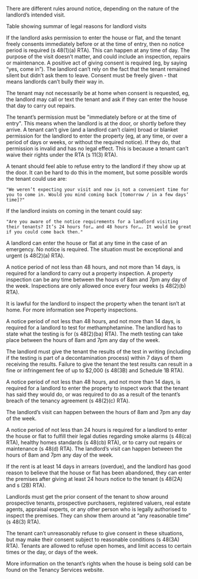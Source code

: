 

There are different rules around notice, depending on the nature of the landlord’s intended visit.

Table showing summar of legal reasons for landlord visits

If the landlord asks permission to enter the house or flat, and the tenant freely consents immediately before or at the time of entry, then no notice period is required (s 48(1)(a) RTA). This can happen at any time of day. The purpose of the visit doesn’t matter, and could include an inspection, repairs or maintenance.
A positive act of giving consent is required (eg, by saying “yes, come in”). The landlord can’t rely on the fact that the tenant remained silent but didn’t ask them to leave. Consent must be freely given - that means landlords can’t bully their way in.

The tenant may not necessarily be at home when consent is requested, eg, the landlord may call or text the tenant and ask if they can enter the house that day to carry out repairs.

The tenant’s permission must be "immediately before or at the time of entry". This means when the landlord is at the door, or shortly before they arrive. A tenant can’t give (and a landlord can’t claim) broad or blanket permission for the landlord to enter the property (eg, at any time, or over a period of days or weeks, or without the required notice). If they do, that permission is invalid and has no legal effect. This is because a tenant can’t waive their rights under the RTA (s 11(3) RTA).

A tenant should feel able to refuse entry to the landlord if they show up at the door. It can be hard to do this in the moment, but some possible words the tenant could use are:

    "We weren’t expecting your visit and now is not a convenient time for you to come in. Would you mind coming back [tomorrow / in a few days’ time]?"

If the landlord insists on coming in the tenant could say:

    "Are you aware of the notice requirements for a landlord visiting their tenants? It’s 24 hours for… and 48 hours for…. It would be great if you could come back then."

A landlord can enter the house or flat at any time in the case of an emergency. No notice is required. The situation must be exceptional and urgent (s 48(2)(a) RTA).

A notice period of not less than 48 hours, and not more than 14 days, is required for a landlord to carry out a property inspection. A property inspection can be any time between the hours of 8am and 7pm any day of the week. Inspections are only allowed once every four weeks (s 48(2)(b) RTA).

It is lawful for the landlord to inspect the property when the tenant isn’t at home. For more information see Property inspections.

A notice period of not less than 48 hours, and not more than 14 days, is required for a landlord to test for methamphetamine. The landlord has to state what the testing is for (s 48(2)(ba) RTA). The meth testing can take place between the hours of 8am and 7pm any day of the week.

The landlord must give the tenant the results of the test in writing (including if the testing is part of a decontamination process) within 7 days of them receiving the results. Failure to give the tenant the test results can result in a fine or infringement fee of up to $2,000 (s 48(3B) and Schedule 1B RTA).

A notice period of not less than 48 hours, and not more than 14 days, is required for a landlord to enter the property to inspect work that the tenant has said they would do, or was required to do as a result of the tenant’s breach of the tenancy agreement (s 48(2)(c) RTA).

The landlord’s visit can happen between the hours of 8am and 7pm any day of the week.

A notice period of not less than 24 hours is required for a landlord to enter the house or flat to fulfill their legal duties regarding smoke alarms (s 48(ca) RTA), healthy homes standards (s 48(cb) RTA), or to carry out repairs or maintenance (s 48(d) RTA). The landlord’s visit can happen between the hours of 8am and 7pm any day of the week.

If the rent is at least 14 days in arrears (overdue), and the landlord has good reason to believe that the house or flat has been abandoned, they can enter the premises after giving at least 24 hours notice to the tenant (s 48(2A) and s (2B) RTA).

Landlords must get the prior consent of the tenant to show around prospective tenants, prospective purchasers, registered valuers, real estate agents, appraisal experts, or any other person who is legally authorised to inspect the premises. They can show them around at “any reasonable time” (s 48(3) RTA).

The tenant can’t unreasonably refuse to give consent in these situations, but may make their consent subject to reasonable conditions (s 48(3A) RTA). Tenants are allowed to refuse open homes, and limit access to certain times or the day, or days of the week.

More information on the tenant’s rights when the house is being sold can be found on the Tenancy Services website.
